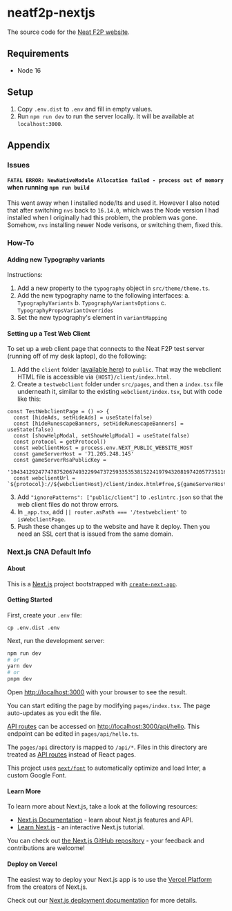 # neatf2p-nextjs

The source code for the [Neat F2P website](https://www.neatf2p.com/).

## Requirements

- Node 16

## Setup

1. Copy `.env.dist` to `.env` and fill in empty values.
2. Run `npm run dev` to run the server locally. It will be available at `localhost:3000`.

## Appendix

### Issues

#### `FATAL ERROR: NewNativeModule Allocation failed - process out of memory` when running `npm run build`

This went away when I installed node/lts and used it. However I also noted that after switching `nvs` back to `16.14.0`, which was the Node version I had installed when I originally had this problem, the problem was gone. Somehow, `nvs` installing newer Node verisons, or switching them, fixed this.

### How-To

#### Adding new Typography variants

Instructions:

1. Add a new property to the `typography` object in `src/theme/theme.ts`.
2. Add the new typography name to the following interfaces:
   a. `TypographyVariants`
   b. `TypographyVariantsOptions`
   c. `TypographyPropsVariantOverrides`
3. Set the new typography's element in `variantMapping`

#### Setting up a Test Web Client

To set up a web client page that connects to the Neat F2P test server (running off of my desk laptop), do the following:

1. Add the `client` folder ([available here](https://gitlab.com/openrsc/Website-Portal/-/tree/develop/portal/public/client?ref_type=heads)) to `public`. That way the webclient HTML file is accessible via `{HOST}/client/index.html`.
2. Create a `testwebclient` folder under `src/pages`, and then a `index.tsx` file underneath it, similar to the existing `webclient/index.tsx`, but with code like this:

```
const TestWebclientPage = () => {
  const [hideAds, setHideAds] = useState(false)
  const [hideRunescapeBanners, setHideRunescapeBanners] = useState(false)
  const [showHelpModal, setShowHelpModal] = useState(false)
  const protocol = getProtocol()
  const webclientHost = process.env.NEXT_PUBLIC_WEBSITE_HOST
  const gameServerHost = '71.205.248.145'
  const gameServerRsaPublicKey =
    '10434129247747875206749322994737259335353815224197943208197420577351164491111787501201706919192564129410096061100941383106949396063257493621975484273337067'
  const webclientUrl = `${protocol}://${webclientHost}/client/index.html#free,${gameServerHost},43494,65537,${gameServerRsaPublicKey},true`
```

3. Add `"ignorePatterns": ["public/client"]` to `.eslintrc.json` so that the web client files do not throw errors.
4. In `_app.tsx`, add `|| router.asPath === '/testwebclient'` to `isWebclientPage`.
5. Push these changes up to the website and have it deploy. Then you need an SSL cert that is issued from the same domain.

### Next.js CNA Default Info

#### About

This is a [Next.js](https://nextjs.org/) project bootstrapped with [`create-next-app`](https://github.com/vercel/next.js/tree/canary/packages/create-next-app).

#### Getting Started

First, create your `.env` file:

```
cp .env.dist .env
```

Next, run the development server:

```bash
npm run dev
# or
yarn dev
# or
pnpm dev
```

Open [http://localhost:3000](http://localhost:3000) with your browser to see the result.

You can start editing the page by modifying `pages/index.tsx`. The page auto-updates as you edit the file.

[API routes](https://nextjs.org/docs/api-routes/introduction) can be accessed on [http://localhost:3000/api/hello](http://localhost:3000/api/hello). This endpoint can be edited in `pages/api/hello.ts`.

The `pages/api` directory is mapped to `/api/*`. Files in this directory are treated as [API routes](https://nextjs.org/docs/api-routes/introduction) instead of React pages.

This project uses [`next/font`](https://nextjs.org/docs/basic-features/font-optimization) to automatically optimize and load Inter, a custom Google Font.

#### Learn More

To learn more about Next.js, take a look at the following resources:

- [Next.js Documentation](https://nextjs.org/docs) - learn about Next.js features and API.
- [Learn Next.js](https://nextjs.org/learn) - an interactive Next.js tutorial.

You can check out [the Next.js GitHub repository](https://github.com/vercel/next.js/) - your feedback and contributions are welcome!

#### Deploy on Vercel

The easiest way to deploy your Next.js app is to use the [Vercel Platform](https://vercel.com/new?utm_medium=default-template&filter=next.js&utm_source=create-next-app&utm_campaign=create-next-app-readme) from the creators of Next.js.

Check out our [Next.js deployment documentation](https://nextjs.org/docs/deployment) for more details.
